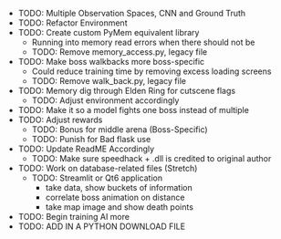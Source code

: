 - TODO: Multiple Observation Spaces, CNN and Ground Truth
- TODO: Refactor Environment
- TODO: Create custom PyMem equivalent library
    - Running into memory read errors when there should not be
    - TODO: Remove memory_access.py, legacy file
- TODO: Make boss walkbacks more boss-specific
    - Could reduce training time by removing excess loading screens
    - TODO: Remove walk_back.py, legacy file
- TODO: Memory dig through Elden Ring for cutscene flags
    - TODO: Adjust environment accordingly
- TODO: Make it so a model fights one boss instead of multiple
- TODO: Adjust rewards
    - TODO: Bonus for middle arena (Boss-Specific)
    - TODO: Punish for Bad flask use
- TODO: Update ReadME Accordingly
    - TODO: Make sure speedhack + .dll is credited to original author
- TODO: Work on database-related files (Stretch)
    - TODO: Streamlit or Qt6 application
        - take data, show buckets of information
        - correlate boss animation on distance
        - take map image and show death points
- TODO: Begin training AI more
- TODO: ADD IN A PYTHON DOWNLOAD FILE